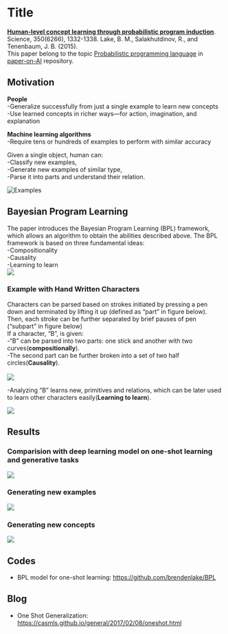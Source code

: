 # Title

[**Human-level concept learning through probabilistic program induction**](http://www.sciencemag.org/content/350/6266/1332.abstract). Science, 350(6266), 1332-1338.
Lake, B. M., Salakhutdinov, R., and Tenenbaum, J. B. (2015).<br />
This paper belong to the topic [Probabilistic programming language](ppl.md) in [paper-on-AI](../README.md) repository.

## Motivation

 **People**<br />
  -Generalize successfully from just a single example to learn new concepts<br />
  -Use learned concepts in richer ways—for action, imagination, and explanation

 **Machine learning algorithms**<br />
  -Require tens or hundreds of examples to perform with similar accuracy

Given a single object, human can:<br />
  -Classify new examples,<br />
  -Generate new examples of similar type,<br />
  -Parse it into parts and understand their relation.

![Examples](../fig/ppl_human_level_concep_learning_fig1.png)


## Bayesian Program Learning

The paper introduces the Bayesian Program Learning (BPL) framework, which allows an algorithm to obtain the abilities described above. The BPL framework is based on three fundamental ideas:<br />
 -Compositionality<br />
 -Causality<br />
 -Learning to learn<br />
![ ](../fig/ppl_human_level_concep_learning_fig4.png)

### Example with Hand Written Characters
Characters can be parsed based on strokes initiated by pressing a pen down and terminated by lifting it up (defined as “part” in figure below). Then, each stroke can be further separated by brief pauses of pen (“subpart” in figure below)<br />
If a character, “B”, is given:<br />
 -“B” can be parsed into two parts: one stick and another with two curves(**compositionally**).<br />
 -The second part can be further broken into a set of two half circles(**Causality**).<br />
<br />
![ ](../fig/ppl_human_level_concep_learning_fig2.png)

 -Analyzing “B” learns new, primitives and relations, which can be later used to learn other characters easily(**Learning to learn**).

![ ](../fig/ppl_human_level_concep_learning_fig3.png)

## Results

### Comparision with deep learning model on one-shot learning and generative tasks

![ ](../fig/ppl_human_level_concep_learning_fig6.png)

### Generating new examples

![ ](../fig/ppl_human_level_concep_learning_fig5.png)

### Generating new concepts

![ ](../fig/ppl_human_level_concep_learning_fig7.png)


## Codes
- BPL model for one-shot learning: https://github.com/brendenlake/BPL

## Blog

- One Shot Generalization: https://casmls.github.io/general/2017/02/08/oneshot.html


